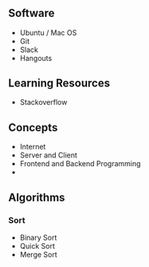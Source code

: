 #

## Software
 - Ubuntu / Mac OS 
 - Git 
 - Slack
 - Hangouts

## Learning Resources
 - Stackoverflow

## Concepts
 - Internet
 - Server and Client 
 - Frontend and Backend Programming 
 - 
## Algorithms
 ### Sort
  - Binary Sort 
  - Quick Sort
  - Merge Sort
 
